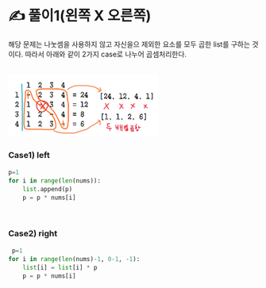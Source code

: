 ​
# ✍️ 풀이1(왼쪽 X 오른쪽)

해당 문제는  나눗셈을 사용하지 않고 자신을으 제외한 요소를 모두 곱한 list를 구하는 것이다.
따라서 아래와 같이 2가지 case로 나누어 곱셈처리한다. 

<br/>

<img src="../../../이미지/자신을제외한배열의곱/그림1.png" width=60%>

<br/>

### Case1) left
```python
p=1
for i in range(len(nums)):
    list.append(p)
    p = p * nums[i]
```

<br/>

### Case2) right
```python
 p=1
for i in range(len(nums)-1, 0-1, -1):
    list[i] = list[i] * p
    p = p * nums[i]
```



